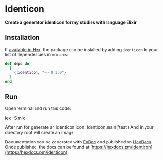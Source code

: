# Identicon

**Create a generator identicon for my studies with  language Elixir**

## Installation

If [available in Hex](https://hex.pm/docs/publish), the package can be installed
by adding `identicon` to your list of dependencies in `mix.exs`:

```elixir
def deps do
  [
    {:identicon, "~> 0.1.0"}
  ]
end
```
## Run
  Open terminal and run this code:
  
  iex -S mix

  After run for generate an identicon icon:
   Identicon.main('test')
  And in your directory root will create an image.


Documentation can be generated with [ExDoc](https://github.com/elixir-lang/ex_doc)
and published on [HexDocs](https://hexdocs.pm). Once published, the docs can
be found at [https://hexdocs.pm/identicon](https://hexdocs.pm/identicon).

